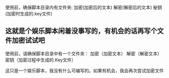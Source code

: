 使用前，确保脚本目录内有文件夹:
加密(加密后的文本)
解密(解密后的文本)
秘钥(加密时生成的.key文件)

这就是个娱乐脚本闲着没事写的，有机会的话再写个文件加密试试吧
--------------------------------------------------------------
使用前，请确保脚本目录中有一个文件夹：
加密（加密文本）
解密（解密文本）
密钥（加密过程中生成的.Key文件）

这只是一个娱乐脚本，我没有什么可编写的。如果有机会，我会再次尝试加密文件
